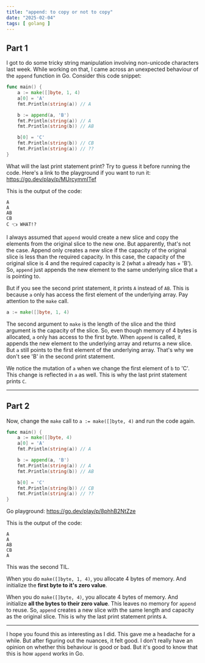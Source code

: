 ```yaml
---
title: "append: to copy or not to copy"
date: "2025-02-04"
tags: [ golang ]
---
```


## Part 1

I got to do some tricky string manipulation involving non-unicode characters
last week. While working on that, I came across an unexpected behaviour of the
`append` function in Go. Consider this code snippet:

```go
func main() {
	a := make([]byte, 1, 4)
	a[0] = 'A'
	fmt.Println(string(a)) // A

	b := append(a, 'B')
	fmt.Println(string(a)) // A
	fmt.Println(string(b)) // AB

	b[0] = 'C'
	fmt.Println(string(b)) // CB
	fmt.Println(string(a)) // ??
}
```

What will the last print statement print? Try to guess it before running the
code. Here's a link to the playground if you want to run it: https://go.dev/play/p/MUrcymmITef

This is the output of the code:

```
A
A
AB
CB
C 👈 WHAT!?
```

I always assumed that `append` would create a new slice and copy the elements
from the original slice to the new one. But apparently, that's not the case.
Append only creates a new slice if the capacity of the original slice is less
than the required capacity. In this case, the capacity of the original slice is
4 and the required capacity is 2 (what `a` already has + 'B'). So, `append`
just appends the new element to the same underlying slice that `a` is pointing
to.

But if you see the second print statement, it prints `A` instead of `AB`. This
is because `a` only has access the first element of the underlying array. Pay attention to the `make` call.

```go
a := make([]byte, 1, 4)
```

The second argument to `make` is the length of the slice and the third argument
is the capacity of the slice. So, even though memory of 4 bytes is allocated, `a`
only has access to the first byte. When `append` is called, it appends the new
element to the underlying array and returns a new slice. But `a` still points
to the first element of the underlying array. That's why we don't see 'B' in the
second print statement.

We notice the mutation of `a` when we change the first element of `b` to 'C'. This
change is reflected in `a` as well. This is why the last print statement prints
`C`.

---

## Part 2

Now, change the `make` call to `a := make([]byte, 4)` and run the code again.

```go
func main() {
	a := make([]byte, 4)
	a[0] = 'A'
	fmt.Println(string(a)) // A

	b := append(a, 'B')
	fmt.Println(string(a)) // A
	fmt.Println(string(b)) // AB

	b[0] = 'C'
	fmt.Println(string(b)) // CB
	fmt.Println(string(a)) // ??
}
```
Go playground: https://go.dev/play/p/8phhB2NtZze

This is the output of the code:

```
A
A
AB
CB
A
```

This was the second TIL.

When you do `make([]byte, 1, 4)`, you allocate 4 bytes of memory. And initialize
the **first byte to it's zero value**.

When you do `make([]byte, 4)`, you allocate 4 bytes of memory. And initialize
**all the bytes to their zero value**. This leaves no memory for `append` to
reuse. So, `append` creates a new slice with the same length and capacity as
the original slice. This is why the last print statement prints `A`.

---

I hope you found this as interesting as I did. This gave me a headache for a
while. But after figuring out the nuances, it felt good. I don't really have an
opinion on whether this behaviour is good or bad. But it's good to know that
this is how `append` works in Go.
